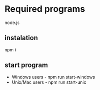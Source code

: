 # Required programs
node.js

## instalation
npm i

## start program
* Windows users - npm run start-windows
* Unix/Mac users - npm run start-unix